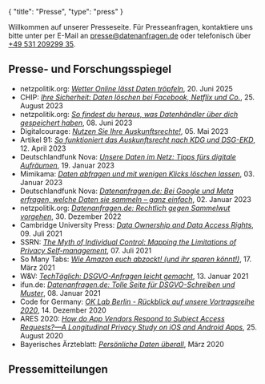 {
    "title": "Presse",
    "type": "press"
}

Willkommen auf unserer Presseseite. Für Presseanfragen, kontaktiere uns bitte unter per E-Mail an [presse@datenanfragen.de](mailto:presse@datenanfragen.de) oder telefonisch über [+49 531 209299 35](tel:+4953120929935).

## Presse- und Forschungsspiegel

* netzpolitik.org: [*Wetter Online lässt Daten tröpfeln*](https://netzpolitik.org/2025/databroker-files-wetter-online-laesst-daten-troepfeln/), 20. Juni 2025
* CHIP: [*Ihre Sicherheit: Daten löschen bei Facebook, Netflix und Co.*](https://www.chip.de/news/Es-geht-um-Ihre-Sicherheit-So-nerven-Sie-Facebook-Netflix-und-Amazon_184919517.html), 25. August 2023
* netzpolitik.org: [*So findest du heraus, was Datenhändler über dich gespeichert haben*](https://netzpolitik.org/2023/auskunftsanfragen-so-findest-du-heraus-was-datenhaendler-ueber-dich-gespeichert-haben/), 08. Juni 2023
* Digitalcourage: [*Nutzen Sie Ihre Auskunftsrechte!*](https://digitalcourage.de/digitale-selbstverteidigung/nutzen-sie-ihre-auskunftsrechte), 05. Mai 2023
* Artikel 91: [*So funktioniert das Auskunftsrecht nach KDG und DSG-EKD*](https://artikel91.eu/2023/04/12/so-funktioniert-das-auskunftsrecht-nach-kdg-und-dsg-ekd/), 12. April 2023
* Deutschlandfunk Nova: [*Unsere Daten im Netz: Tipps fürs digitale Aufräumen*](https://www.deutschlandfunknova.de/beitrag/spam-wie-wir-unsere-daten-im-netz-loeschen-koennen), 19. Januar 2023
* Mimikama: [*Daten abfragen und mit wenigen Klicks löschen lassen*](https://www.mimikama.org/daten-abfragen-mit-wenigen-klicks/), 03. Januar 2023
* Deutschlandfunk Nova: [*Datenanfragen.de: Bei Google und Meta erfragen, welche Daten sie sammeln – ganz einfach*](https://www.deutschlandfunknova.de/beitrag/datenschutz-datenanfragen-de-will-uns-gegen-tracking-helfen), 02. Januar 2023
* netzpolitik.org: [*Datenanfragen.de: Rechtlich gegen Sammelwut vorgehen*](https://netzpolitik.org/2022/datenanfragen-de-rechtlich-gegen-sammelwut-vorgehen/), 30. Dezember 2022
* Cambridge University Press: [*Data Ownership and Data Access Rights*](https://www.cambridge.org/core/books/big-data-and-global-trade-law/data-ownership-and-data-access-rights/BC314C63C58A09C4B9C5D55894FE68C6), 09. Juli 2021
* SSRN: [*The Myth of Individual Control: Mapping the Limitations of Privacy Self-management*](https://papers.ssrn.com/sol3/papers.cfm?abstract_id=3881776), 07. Juli 2021
* So Many Tabs: [*Wie Amazon euch abzockt! (und ihr sparen könnt!)*](https://www.youtube.com/watch?v=bGFgKOyVY8w&t=453s), 17. März 2021
* W&V: [*TechTäglich: DSGVO-Anfragen leicht gemacht*](https://www.wuv.de/tech/techtaeglich_4k_oder_8k_tv_eeegal#eztoc_4_1_1), 13. Januar 2021
* ifun.de: [*Datenanfragen.de: Tolle Seite für DSGVO-Schreiben und Muster*](https://www.ifun.de/datenanfragen-de-tolle-seite-fuer-dsgvo-schreiben-und-muster-164724/), 08. Januar 2021
* Code for Germany: [*OK Lab Berlin - Rückblick auf unsere Vortragsreihe 2020*](https://codefor.de/blog/code-for-berlin-talks/), 14. Dezember 2020
* ARES 2020: [*How do App Vendors Respond to Subject Access Requests?—A Longitudinal Privacy Study on iOS and Android Apps*](https://dl.acm.org/doi/10.1145/3407023.3407057), 25. August 2020
* Bayerisches Ärzteblatt: [*Persönliche Daten überall*](https://www.bayerisches-aerzteblatt.de/fileadmin/aerzteblatt/ausgaben/2020/03/einzelpdf/BAEBL_3_2020_112_113.pdf), März 2020

## Pressemitteilungen
